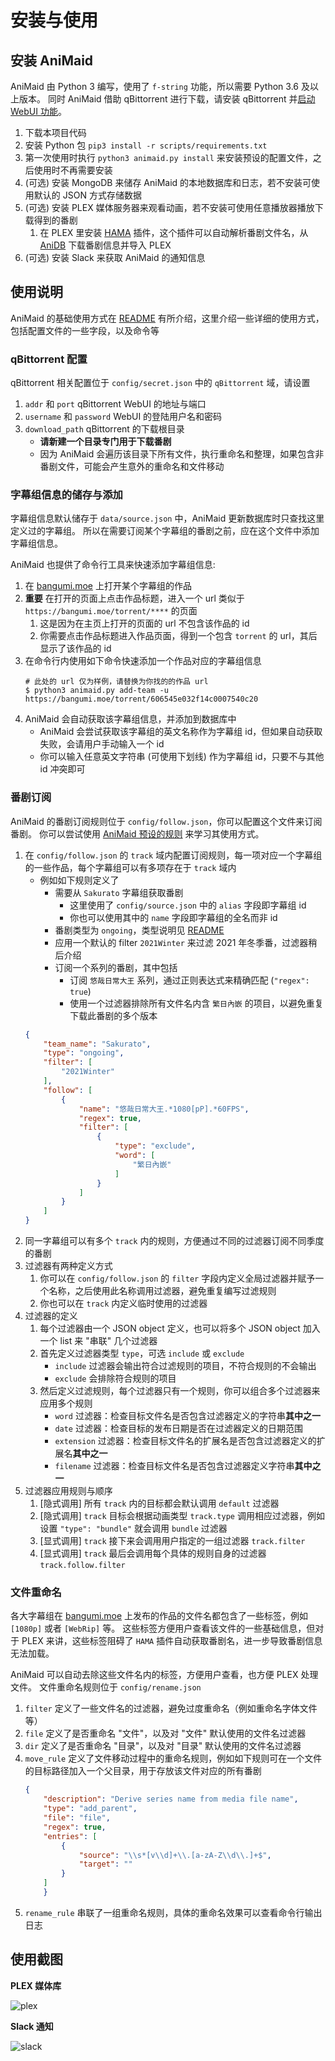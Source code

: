 # 安装与使用

## 安装 AniMaid

AniMaid 由 Python 3 编写，使用了 `f-string` 功能，所以需要 Python 3.6 及以上版本。
同时 AniMaid 借助 qBittorrent 进行下载，请安装 qBittorrent 并[启动 WebUI 功能](https://github.com/lgallard/qBittorrent-Controller/wiki/How-to-enable-the-qBittorrent-Web-UI)。

1. 下载本项目代码
2. 安装 Python 包 `pip3 install -r scripts/requirements.txt`
3. 第一次使用时执行 `python3 animaid.py install` 来安装预设的配置文件，之后使用时不再需要安装
4. (可选) 安装 MongoDB 来储存 AniMaid 的本地数据库和日志，若不安装可使用默认的 JSON 方式存储数据
5. (可选) 安装 PLEX 媒体服务器来观看动画，若不安装可使用任意播放器播放下载得到的番剧
   1. 在 PLEX 里安装 [HAMA](https://github.com/ZeroQI/Hama.bundle) 插件，这个插件可以自动解析番剧文件名，从 [AniDB](anidb.net) 下载番剧信息并导入 PLEX
6. (可选) 安装 Slack 来获取 AniMaid 的通知信息

## 使用说明

AniMaid 的基础使用方式在 [README](../README.md) 有所介绍，这里介绍一些详细的使用方式，包括配置文件的一些字段，以及命令等

### qBittorrent 配置

qBittorrent 相关配置位于 `config/secret.json` 中的 `qBittorrent` 域，请设置

1. `addr` 和 `port` qBittorrent WebUI 的地址与端口
2. `username` 和 `password` WebUI 的登陆用户名和密码
3. `download_path` qBittorrent 的下载根目录
   - **请新建一个目录专门用于下载番剧**
   - 因为 AniMaid 会遍历该目录下所有文件，执行重命名和整理，如果包含非番剧文件，可能会产生意外的重命名和文件移动


### 字幕组信息的储存与添加

字幕组信息默认储存于 `data/source.json` 中，AniMaid 更新数据库时只查找这里定义过的字幕组。
所以在需要订阅某个字幕组的番剧之前，应在这个文件中添加字幕组信息。

AniMaid 也提供了命令行工具来快速添加字幕组信息:

1. 在 [bangumi.moe](https://bangumi.moe) 上打开某个字幕组的作品
2. **重要** 在打开的页面上点击作品标题，进入一个 url 类似于 `https://bangumi.moe/torrent/****` 的页面
   1. 这是因为在主页上打开的页面的 url 不包含该作品的 id
   2. 你需要点击作品标题进入作品页面，得到一个包含 `torrent` 的 url，其后显示了该作品的 id
3. 在命令行内使用如下命令快速添加一个作品对应的字幕组信息
   ```shell
   # 此处的 url 仅为样例，请替换为你找的的作品 url
   $ python3 animaid.py add-team -u https://bangumi.moe/torrent/606545e032f14c0007540c20
   ```
4. AniMaid 会自动获取该字幕组信息，并添加到数据库中
   - AniMaid 会尝试获取该字幕组的英文名称作为字幕组 id，但如果自动获取失败，会请用户手动输入一个 id
   - 你可以输入任意英文字符串 (可使用下划线) 作为字幕组 id，只要不与其他 id 冲突即可

### 番剧订阅

AniMaid 的番剧订阅规则位于 `config/follow.json`，你可以配置这个文件来订阅番剧。
你可以尝试使用 [AniMaid 预设的规则](./example/follow.json) 来学习其使用方式。

1. 在 `config/follow.json` 的 `track` 域内配置订阅规则，每一项对应一个字幕组的一些作品，每个字幕组可以有多项存在于 `track` 域内
   - 例如如下规则定义了
      - 需要从 `Sakurato` 字幕组获取番剧
         - 这里使用了 `config/source.json` 中的 `alias` 字段即字幕组 id
         - 你也可以使用其中的 `name` 字段即字幕组的全名而非 id
      - 番剧类型为 `ongoing`，类型说明见 [README](../README.md)
      - 应用一个默认的 filter `2021Winter` 来过滤 2021 年冬季番，过滤器稍后介绍
      - 订阅一个系列的番剧，其中包括
         - 订阅 `悠哉日常大王` 系列，通过正则表达式来精确匹配 (`"regex": true`)
         - 使用一个过滤器排除所有文件名内含 `繁日內嵌` 的项目，以避免重复下载此番剧的多个版本
    ```json
    {
        "team_name": "Sakurato",
        "type": "ongoing",
        "filter": [
            "2021Winter"
        ],
        "follow": [
            {
                "name": "悠哉日常大王.*1080[pP].*60FPS",
                "regex": true,
                "filter": [
                    {
                        "type": "exclude",
                        "word": [
                            "繁日內嵌"
                        ]
                    }
                ]
            }
        ]
    }
    ```
2. 同一字幕组可以有多个 `track` 内的规则，方便通过不同的过滤器订阅不同季度的番剧
3. 过滤器有两种定义方式
   1. 你可以在 `config/follow.json` 的 `filter` 字段内定义全局过滤器并赋予一个名称，之后使用此名称调用过滤器，避免重复编写过滤规则
   2. 你也可以在 `track` 内定义临时使用的过滤器
4. 过滤器的定义
   1. 每个过滤器由一个 JSON object 定义，也可以将多个 JSON object 加入一个 list 来 "串联" 几个过滤器
   2. 首先定义过滤器类型 `type`，可选 `include` 或 `exclude`
      - `include` 过滤器会输出符合过滤规则的项目，不符合规则的不会输出
      - `exclude` 会排除符合规则的项目
   3. 然后定义过滤规则，每个过滤器只有一个规则，你可以组合多个过滤器来应用多个规则
      - `word` 过滤器：检查目标文件名是否包含过滤器定义的字符串**其中之一**
      - `date` 过滤器：检查目标的发布日期是否在过滤器定义的日期范围
      - `extension` 过滤器：检查目标文件名的扩展名是否包含过滤器定义的扩展名**其中之一**
      - `filename` 过滤器：检查目标文件名是否包含过滤器定义字符串**其中之一**
5. 过滤器应用规则与顺序
   1. [隐式调用] 所有 `track` 内的目标都会默认调用 `default` 过滤器
   2. [隐式调用] `track` 目标会根据动画类型 `track.type` 调用相应过滤器，例如设置 `"type": "bundle"` 就会调用 `bundle` 过滤器
   3. [显式调用] `track` 接下来会调用用户指定的一组过滤器 `track.filter`
   4. [显式调用] `track` 最后会调用每个具体的规则自身的过滤器 `track.follow.filter`


### 文件重命名

各大字幕组在 [bangumi.moe](https://bangumi.moe) 上发布的作品的文件名都包含了一些标签，例如 `[1080p]` 或者 `[WebRip]` 等。
这些标签方便用户查看该文件的一些基础信息，但对于 PLEX 来讲，这些标签阻碍了 `HAMA` 插件自动获取番剧名，进一步导致番剧信息无法加载。

AniMaid 可以自动去除这些文件名内的标签，方便用户查看，也方便 PLEX 处理文件。
文件重命名规则位于 `config/rename.json`

1. `filter` 定义了一些文件名的过滤器，避免过度重命名（例如重命名字体文件等）
2. `file` 定义了是否重命名 "文件"，以及对 "文件" 默认使用的文件名过滤器
3. `dir` 定义了是否重命名 "目录"，以及对 "目录" 默认使用的文件名过滤器
4. `move_rule` 定义了文件移动过程中的重命名规则，例如如下规则可在一个文件的目标路径加入一个父目录，用于存放该文件对应的所有番剧
    ```json
    {
        "description": "Derive series name from media file name",
        "type": "add_parent",
        "file": "file",
        "regex": true,
        "entries": [
            {
                "source": "\\s*[v\\d]+\\.[a-zA-Z\\d\\.]+$",
                "target": ""
            }
        ]
        }
    ```
5. `rename_rule` 串联了一组重命名规则，具体的重命名效果可以查看命令行输出日志

## 使用截图

**PLEX 媒体库**

![plex](https://github.com/TheNetAdmin/images/raw/master/animaid/plex.png)

**Slack 通知**

![slack](https://github.com/TheNetAdmin/images/raw/master/animaid/slack.png)
